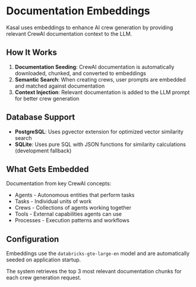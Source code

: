 # Documentation Embeddings

Kasal uses embeddings to enhance AI crew generation by providing relevant CrewAI documentation context to the LLM.

## How It Works

1. **Documentation Seeding**: CrewAI documentation is automatically downloaded, chunked, and converted to embeddings
2. **Semantic Search**: When creating crews, user prompts are embedded and matched against documentation 
3. **Context Injection**: Relevant documentation is added to the LLM prompt for better crew generation

## Database Support

- **PostgreSQL**: Uses pgvector extension for optimized vector similarity search
- **SQLite**: Uses pure SQL with JSON functions for similarity calculations (development fallback)

## What Gets Embedded

Documentation from key CrewAI concepts:
- Agents - Autonomous entities that perform tasks
- Tasks - Individual units of work 
- Crews - Collections of agents working together
- Tools - External capabilities agents can use
- Processes - Execution patterns and workflows

## Configuration

Embeddings use the `databricks-gte-large-en` model and are automatically seeded on application startup.

The system retrieves the top 3 most relevant documentation chunks for each crew generation request.
